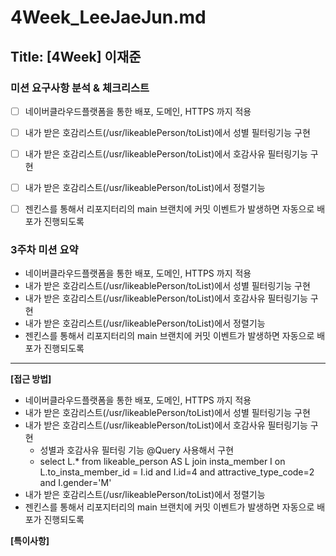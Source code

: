 # 4Week_LeeJaeJun.md

## Title: [4Week] 이재준

### 미션 요구사항 분석 & 체크리스트

- [ ] 네이버클라우드플랫폼을 통한 배포, 도메인, HTTPS 까지 적용
- [ ] 내가 받은 호감리스트(/usr/likeablePerson/toList)에서 성별 필터링기능 구현
- [ ] 내가 받은 호감리스트(/usr/likeablePerson/toList)에서 호감사유 필터링기능 구현
- [ ] 내가 받은 호감리스트(/usr/likeablePerson/toList)에서 정렬기능   
- [ ] 젠킨스를 통해서 리포지터리의 main 브랜치에 커밋 이벤트가 발생하면 자동으로 배포가 진행되도록
  

### 3주차 미션 요약

- 네이버클라우드플랫폼을 통한 배포, 도메인, HTTPS 까지 적용
- 내가 받은 호감리스트(/usr/likeablePerson/toList)에서 성별 필터링기능 구현
- 내가 받은 호감리스트(/usr/likeablePerson/toList)에서 호감사유 필터링기능 구현
- 내가 받은 호감리스트(/usr/likeablePerson/toList)에서 정렬기능
- 젠킨스를 통해서 리포지터리의 main 브랜치에 커밋 이벤트가 발생하면 자동으로 배포가 진행되도록
---

**[접근 방법]**

- 네이버클라우드플랫폼을 통한 배포, 도메인, HTTPS 까지 적용
- 내가 받은 호감리스트(/usr/likeablePerson/toList)에서 성별 필터링기능 구현
- 내가 받은 호감리스트(/usr/likeablePerson/toList)에서 호감사유 필터링기능 구현
    - 성별과 호감사유 필터링 기능 @Query 사용해서 구현 
    - select L.* from likeable_person AS L
      join insta_member I
      on L.to_insta_member_id = I.id
      and I.id=4
      and attractive_type_code=2
      and I.gender='M'
- 내가 받은 호감리스트(/usr/likeablePerson/toList)에서 정렬기능
- 젠킨스를 통해서 리포지터리의 main 브랜치에 커밋 이벤트가 발생하면 자동으로 배포가 진행되도록

**[특이사항]**




